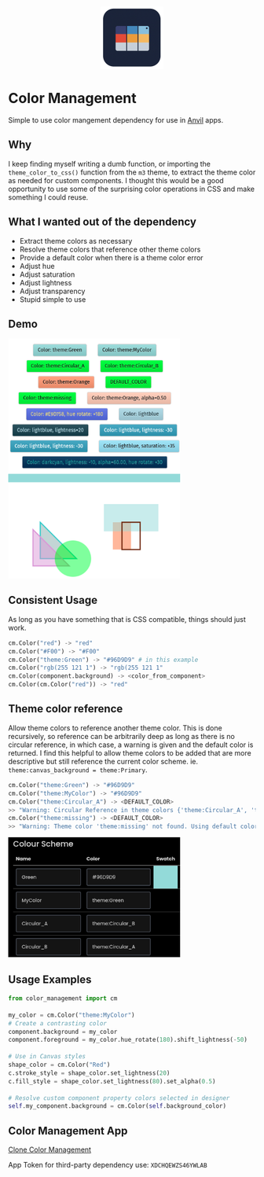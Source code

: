 <p align="center">
    <img alt="image" src="theme/assets/color_management.png" width="128"/>
</p>

# Color Management
Simple to use color mangement dependency for use in [Anvil](https://anvil.works/) apps.

## Why
I keep finding myself writing a dumb function, or importing the `theme_color_to_css()` function from the `m3` theme,  to extract the theme color as needed for custom components.  I thought this would be a good opportunity to use some of the surprising color operations in CSS and make something I could reuse.

## What I wanted out of the dependency
* Extract theme colors as necessary
* Resolve theme colors that reference other theme colors
* Provide a default color when there is a theme color error
* Adjust hue
* Adjust saturation
* Adjust lightness
* Adjust transparency
* Stupid simple to use


## Demo

<img alt="image" src="media/demo_screen.png" width="350"/>


## Consistent Usage
As long as you have something that is CSS compatible, things should just work.
``` python
cm.Color("red") -> "red"
cm.Color("#F00") -> "#F00"
cm.Color("theme:Green") -> "#96D9D9" # in this example
cm.Color("rgb(255 121 1") -> "rgb(255 121 1"
cm.Color(component.background) -> <color_from_component>
cm.Color(cm.Color("red")) -> "red"
```

## Theme color reference
Allow theme colors to reference another theme color.  This is done recursively, so reference can be arbitrarily deep as long as there is no circular reference, in which case, a warning is given and the default color is returned.  I find this helpful to allow theme colors to be added that are more descriptive but still reference the current color scheme.  ie. `theme:canvas_background = theme:Primary`.
``` python
cm.Color("theme:Green") -> "#96D9D9"
cm.Color("theme:MyColor") -> "#96D9D9"
cm.Color("theme:Circular_A") -> <DEFAULT_COLOR>
>> "Warning: Circular Reference in theme colors {'theme:Circular_A', 'theme:Circular_B'}"
cm.Color("theme:missing") -> <DEFAULT_COLOR>
>> "Warning: Theme color 'theme:missing' not found. Using default color 'lime'"
```

<img alt="image" src="media/color_scheme.png" width="350"/>


## Usage Examples
``` python
from color_management import cm

my_color = cm.Color("theme:MyColor")
# Create a contrasting color
component.background = my_color
component.foreground = my_color.hue_rotate(180).shift_lightness(-50)

# Use in Canvas styles
shape_color = cm.Color("Red")
c.stroke_style = shape_color.set_lightness(20)
c.fill_style = shape_color.set_lightness(80).set_alpha(0.5)

# Resolve custom component property colors selected in designer
self.my_component.background = cm.Color(self.background_color)
```

## Color Management App

[Clone Color Management](https://anvil.works/build#clone:XDCHQEWZS46YWLAB=TZZOR4HKHYCLBQTXA3WSXFPJ)

App Token for third-party dependency use: `XDCHQEWZS46YWLAB`